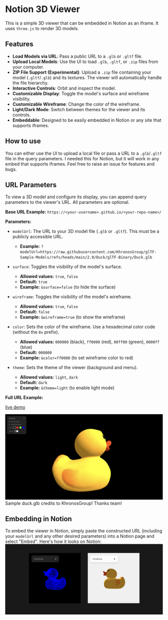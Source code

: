 # Notion 3D Viewer

This is a simple 3D viewer that can be embedded in Notion as an iframe. It uses `three.js` to render 3D models.

## Features

- **Load Models via URL**: Pass a public URL to a `.glb` or `.gltf` file.
- **Upload Local Models**: Use the UI to load `.glb`, `.gltf`, or `.zip` files from your computer.
- **ZIP File Support (Experimental)**: Upload a `.zip` file containing your model (`.gltf`/`.glb`) and its textures. The viewer will automatically handle the file hierarchy.
- **Interactive Controls**: Orbit and inspect the model.
- **Customizable Display**: Toggle the model's surface and wireframe visibility.
- **Customizable Wireframe**: Change the color of the wireframe.
- **Light/Dark Mode**: Switch between themes for the viewer and its controls.
- **Embeddable**: Designed to be easily embedded in Notion or any site that supports iframes.

## How to use

You can either use the UI to upload a local file or pass a URL to a `.glb`/`.gltf` file in the query parameters. I needed this for Notion, but it will work in any embed that supports iframes. Feel free to raise an issue for features and bugs.

## URL Parameters

To view a 3D model and configure its display, you can append query parameters to the viewer's URL. All parameters are optional.

**Base URL Example:**
`https://<your-username>.github.io/<your-repo-name>/`

**Parameters:**

*   `modelUrl`: The URL to your 3D model file (`.glb` or `.gltf`). This must be a publicly accessible URL.
    *   **Example:** `?modelUrl=https://raw.githubusercontent.com/KhronosGroup/glTF-Sample-Models/refs/heads/main/2.0/Duck/glTF-Binary/Duck.glb`

*   `surface`: Toggles the visibility of the model's surface.
    *   **Allowed values:** `true`, `false`
    *   **Default:** `true`
    *   **Example:** `&surface=false` (to hide the surface)

*   `wireframe`: Toggles the visibility of the model's wireframe.
    *   **Allowed values:** `true`, `false`
    *   **Default:** `false`
    *   **Example:** `&wireframe=true` (to show the wireframe)

*   `color`: Sets the color of the wireframe. Use a hexadecimal color code (without the `0x` prefix).
    *   **Allowed values:** `000000` (black), `ff0000` (red), `00ff00` (green), `0000ff` (blue)
    *   **Default:** `000000`
    *   **Example:** `&color=ff0000` (to set wireframe color to red)

*   `theme`: Sets the theme of the viewer (background and menu).
    *   **Allowed values:** `light`, `dark`
    *   **Default:** `dark`
    *   **Example:** `&theme=light` (to enable light mode)

**Full URL Example:**

[live demo](https://abhinay1997.github.io/Notion3DViewer/?modelUrl=https://raw.githubusercontent.com/KhronosGroup/glTF-Sample-Models/refs/heads/main/2.0/Duck/glTF-Binary/Duck.glb&theme=dark)

![full screen](https://github.com/Abhinay1997/Notion3DViewer/blob/main/assets/full.png?raw=true)
Sample duck.glb credits to KhronosGroup! Thanks team!

## Embedding in Notion

To embed the viewer in Notion, simply paste the constructed URL (including your `modelUrl` and any other desired parameters) into a Notion page and select "Embed". Here's how it looks on Notion:
![notion](https://github.com/Abhinay1997/Notion3DViewer/blob/main/assets/notion_iframe.png?raw=true)
